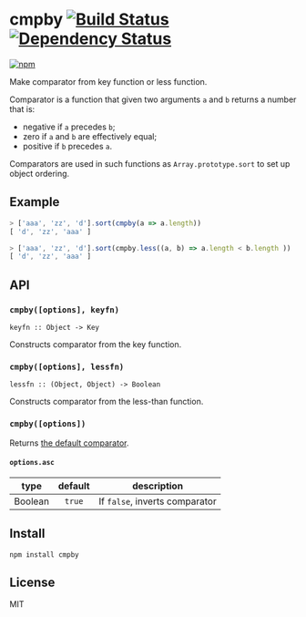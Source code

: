 # cmpby [![Build Status][travis-badge]][travis] [![Dependency Status][david-badge]][david]

[![npm](https://nodei.co/npm/cmpby.png)](https://nodei.co/npm/cmpby/)

[travis]: https://travis-ci.org/eush77/cmpby
[travis-badge]: https://travis-ci.org/eush77/cmpby.svg
[david]: https://david-dm.org/eush77/cmpby
[david-badge]: https://david-dm.org/eush77/cmpby.png

Make comparator from key function or less function.

Comparator is a function that given two arguments `a` and `b` returns a number that is:
  - negative if `a` precedes `b`;
  - zero if `a` and `b` are effectively equal;
  - positive if `b` precedes `a`.

Comparators are used in such functions as `Array.prototype.sort` to set up object ordering.

## Example

```js
> ['aaa', 'zz', 'd'].sort(cmpby(a => a.length))
[ 'd', 'zz', 'aaa' ]

> ['aaa', 'zz', 'd'].sort(cmpby.less((a, b) => a.length < b.length ))
[ 'd', 'zz', 'aaa' ]
```

## API

### `cmpby([options], keyfn)`

```
keyfn :: Object -> Key
```

Constructs comparator from the key function.

### `cmpby([options], lessfn)`

```
lessfn :: (Object, Object) -> Boolean
```

Constructs comparator from the less-than function.

### `cmpby([options])`

Returns [the default comparator](http://www.ecma-international.org/ecma-262/7.0/index.html#sec-sortcompare).

#### `options.asc`

type | default | description
:--: | :-----: | :---------:
Boolean | `true` | If `false`, inverts comparator

## Install

```shell
npm install cmpby
```

## License

MIT
